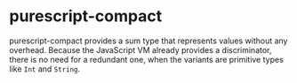 # purescript-compact

purescript-compact provides a sum type that represents values without any
overhead. Because the JavaScript VM already provides a discriminator, there is
no need for a redundant one, when the variants are primitive types like `Int`
and `String`.
